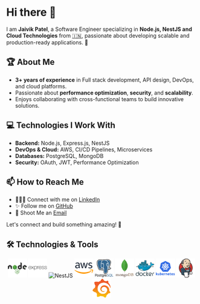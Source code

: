 # Hi there 👋

I am **Jaivik Patel**, a Software Engineer specializing in **Node.js, NestJS and Cloud Technologies** from [🇮🇳](https://en.wikipedia.org/wiki/India), passionate about developing scalable and production-ready applications. 🚀

## 🏆 About Me
- **3+ years of experience** in Full stack development, API design, DevOps, and cloud platforms.
- Passionate about **performance optimization**, **security**, and **scalability**.
- Enjoys collaborating with cross-functional teams to build innovative solutions.

## 💻 Technologies I Work With
- **Backend:** Node.js, Express.js, NestJS
- **DevOps & Cloud:** AWS, CI/CD Pipelines, Microservices
- **Databases:** PostgreSQL, MongoDB
- **Security:** OAuth, JWT, Performance Optimization

## 📫 How to Reach Me
- 👨🏻‍💻 Connect with me on [LinkedIn](https://www.linkedin.com/in/jaivik-patel-8520101a1)
- ✨ Follow me on [GitHub](https://github.com/jaivik001)
- 💌 Shoot Me an [Email](mailto:jaivik20.thetatechnolabs@gmail.com)

Let's connect and build something amazing! 🚀

## 🛠️ Technologies & Tools
<p align="center">
  <img src="https://raw.githubusercontent.com/devicons/devicon/master/icons/nodejs/nodejs-original-wordmark.svg" alt="Node.js" width="50" height="50"/>
  <img src="https://raw.githubusercontent.com/devicons/devicon/master/icons/express/express-original-wordmark.svg" alt="Express.js" width="50" height="50"/>
<!--   <img src="https://raw.githubusercontent.com/devicons/devicon/master/icons/react/react-original-wordmark.svg" alt="React" width="50" height="50"/> -->
  <img src="https://upload.wikimedia.org/wikipedia/commons/a/a8/NestJS.svg" alt="NestJS" width="50" height="50"/>
  <img src="https://raw.githubusercontent.com/devicons/devicon/master/icons/amazonwebservices/amazonwebservices-original-wordmark.svg" alt="AWS" width="50" height="50"/>
  <img src="https://raw.githubusercontent.com/devicons/devicon/master/icons/postgresql/postgresql-original-wordmark.svg" alt="PostgreSQL" width="50" height="50"/>
  <img src="https://raw.githubusercontent.com/devicons/devicon/master/icons/mongodb/mongodb-original-wordmark.svg" alt="MongoDB" width="50" height="50"/>
  <img src="https://raw.githubusercontent.com/devicons/devicon/master/icons/docker/docker-original-wordmark.svg" alt="Docker" width="50" height="50"/>
  <img src="https://raw.githubusercontent.com/devicons/devicon/master/icons/kubernetes/kubernetes-plain-wordmark.svg" alt="Kubernetes" width="50" height="50"/>
  <img src="https://raw.githubusercontent.com/devicons/devicon/master/icons/jenkins/jenkins-original.svg" alt="Jenkins" width="50" height="50"/>
  <img src="https://raw.githubusercontent.com/grafana/grafana/master/public/img/grafana_icon.svg" alt="Grafana" width="50" height="50"/>
</p>
